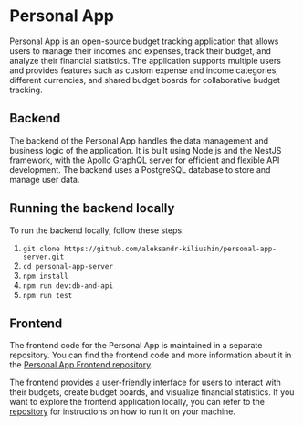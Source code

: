 # Personal App

Personal App is an open-source budget tracking application that allows users to manage their incomes and expenses, track their budget, and analyze their financial statistics. The application supports multiple users and provides features such as custom expense and income categories, different currencies, and shared budget boards for collaborative budget tracking.

## Backend

The backend of the Personal App handles the data management and business logic of the application. It is built using Node.js and the NestJS framework, with the Apollo GraphQL server for efficient and flexible API development. The backend uses a PostgreSQL database to store and manage user data.

## Running the backend locally

To run the backend locally, follow these steps:

1. `git clone https://github.com/aleksandr-kiliushin/personal-app-server.git`
1. `cd personal-app-server`
1. `npm install`
1. `npm run dev:db-and-api`
1. `npm run test`

## Frontend

The frontend code for the Personal App is maintained in a separate repository. You can find the frontend code and more information about it in the [Personal App Frontend repository](https://github.com/aleksandr-kiliushin/personal-app-frontend).

The frontend provides a user-friendly interface for users to interact with their budgets, create budget boards, and visualize financial statistics. If you want to explore the frontend application locally, you can refer to the [repository](https://github.com/aleksandr-kiliushin/personal-app-frontend) for instructions on how to run it on your machine.

